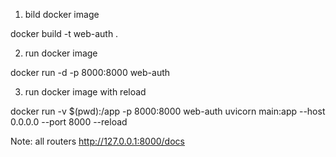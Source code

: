 1) bild docker image

docker build -t web-auth .  

2) run docker image

docker run -d -p 8000:8000 web-auth 

3) run docker image with reload


docker run -v $(pwd):/app -p 8000:8000 web-auth uvicorn main:app --host 0.0.0.0 --port 8000 --reload


Note:
all routers
http://127.0.0.1:8000/docs